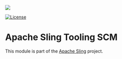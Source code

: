 [<img src="https://sling.apache.org/res/logos/sling.png"/>](https://sling.apache.org)

 [![License](https://img.shields.io/badge/License-Apache%202.0-blue.svg)](https://www.apache.org/licenses/LICENSE-2.0)


# Apache Sling Tooling SCM

This module is part of the [Apache Sling](https://sling.apache.org) project.